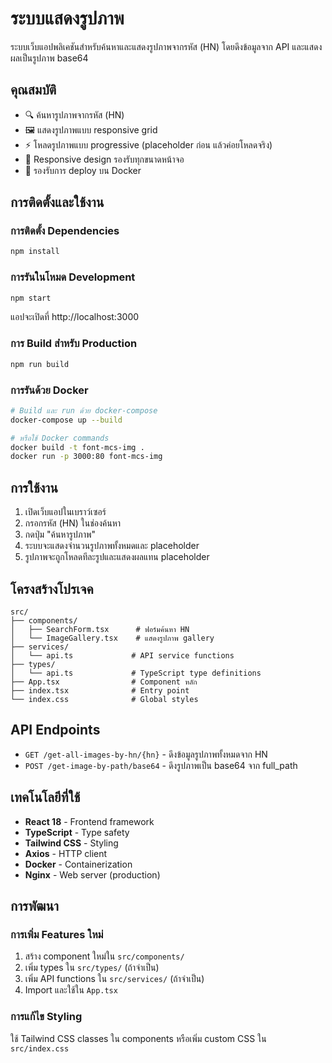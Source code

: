# ระบบแสดงรูปภาพ

ระบบเว็บแอปพลิเคชันสำหรับค้นหาและแสดงรูปภาพจากรหัส (HN) โดยดึงข้อมูลจาก API และแสดงผลเป็นรูปภาพ base64

## คุณสมบัติ

- 🔍 ค้นหารูปภาพจากรหัส (HN)
- 🖼️ แสดงรูปภาพแบบ responsive grid
- ⚡ โหลดรูปภาพแบบ progressive (placeholder ก่อน แล้วค่อยโหลดจริง)
- 📱 Responsive design รองรับทุกขนาดหน้าจอ
- 🐳 รองรับการ deploy บน Docker

## การติดตั้งและใช้งาน

### การติดตั้ง Dependencies

```bash
npm install
```

### การรันในโหมด Development

```bash
npm start
```

แอปจะเปิดที่ http://localhost:3000

### การ Build สำหรับ Production

```bash
npm run build
```

### การรันด้วย Docker

```bash
# Build และ run ด้วย docker-compose
docker-compose up --build

# หรือใช้ Docker commands
docker build -t font-mcs-img .
docker run -p 3000:80 font-mcs-img
```

## การใช้งาน

1. เปิดเว็บแอปในเบราว์เซอร์
2. กรอกรหัส (HN) ในช่องค้นหา
3. กดปุ่ม "ค้นหารูปภาพ"
4. ระบบจะแสดงจำนวนรูปภาพทั้งหมดและ placeholder
5. รูปภาพจะถูกโหลดทีละรูปและแสดงผลแทน placeholder

## โครงสร้างโปรเจค

```
src/
├── components/
│   ├── SearchForm.tsx      # ฟอร์มค้นหา HN
│   └── ImageGallery.tsx    # แสดงรูปภาพ gallery
├── services/
│   └── api.ts             # API service functions
├── types/
│   └── api.ts             # TypeScript type definitions
├── App.tsx                # Component หลัก
├── index.tsx              # Entry point
└── index.css              # Global styles
```

## API Endpoints

- `GET /get-all-images-by-hn/{hn}` - ดึงข้อมูลรูปภาพทั้งหมดจาก HN
- `POST /get-image-by-path/base64` - ดึงรูปภาพเป็น base64 จาก full_path

## เทคโนโลยีที่ใช้

- **React 18** - Frontend framework
- **TypeScript** - Type safety
- **Tailwind CSS** - Styling
- **Axios** - HTTP client
- **Docker** - Containerization
- **Nginx** - Web server (production)

## การพัฒนา

### การเพิ่ม Features ใหม่

1. สร้าง component ใหม่ใน `src/components/`
2. เพิ่ม types ใน `src/types/` (ถ้าจำเป็น)
3. เพิ่ม API functions ใน `src/services/` (ถ้าจำเป็น)
4. Import และใช้ใน `App.tsx`

### การแก้ไข Styling

ใช้ Tailwind CSS classes ใน components หรือเพิ่ม custom CSS ใน `src/index.css` 